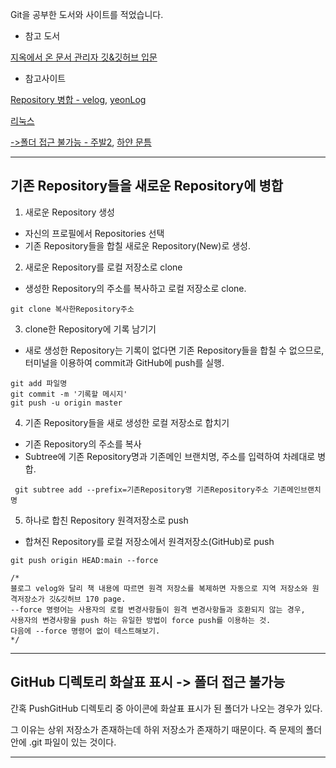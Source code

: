 Git을 공부한 도서와 사이트를 적었습니다.

* 참고 도서

[지옥에서 온 문서 관리자 깃&깃허브 입문](https://www.google.co.kr/books/edition/Do_it_%EC%A7%80%EC%98%A5%EC%97%90%EC%84%9C_%EC%98%A8_%EB%AC%B8%EC%84%9C_%EA%B4%80%EB%A6%AC%EC%9E%90/W6HFDwAAQBAJ?hl=ko&gbpv=0)

* 참고사이트

[Repository 병합 - velog](https://velog.io/@ejayjeon/Github-Repository%EB%93%A4-%EA%B9%94%EB%81%94%ED%95%98%EA%B2%8C-%ED%95%98%EB%82%98%EB%A1%9C-%ED%95%A9%EC%B9%98%EA%B8%B0), [yeonLog](https://yeonyeon.tistory.com/169)

[리눅스](https://veneas.tistory.com/category/OS/Linux)


[->폴더 접근 불가능 - 주발2](https://zzang9ha.tistory.com/346), [하얀 문틈](https://shortcuts.tistory.com/30)

---
## 기존 Repository들을 새로운 Repository에 병합

1. 새로운 Repository 생성
- 자신의 프로필에서 Repositories 선택
-  기존 Repository들을 합칠 새로운 Repository(New)로 생성.

2. 새로운 Repository를 로컬 저장소로 clone
- 생성한 Repository의 주소를 복사하고 로컬 저장소로 clone.

` git clone 복사한Repository주소 `

3. clone한 Repository에 기록 남기기
- 새로 생성한 Repository는 기록이 없다면 기존 Repository들을 합칠 수 없으므로, 터미널을 이용하여 commit과 GitHub에 push를 실행.

```
git add 파일명
git commit -m '기록할 메시지'
git push -u origin master
```

4. 기존 Repository들을 새로 생성한 로컬 저장소로 합치기
- 기존 Repository의 주소를 복사
- Subtree에 기존 Repository명과 기존메인 브랜치명, 주소를 입력하여 차례대로 병합.

` git subtree add --prefix=기존Repository명 기존Repository주소 기존메인브랜치명`

5. 하나로 합친 Repository 원격저장소로 push
- 합쳐진 Repository를 로컬 저장소에서 원격저장소(GitHub)로 push 

` git push origin HEAD:main --force `
```
/*
블로그 velog와 달리 책 내용에 따르면 원격 저장소를 복제하면 자동으로 지역 저장소와 원격저장소가 깃&깃허브 170 page.
--force 명령어는 사용자의 로컬 변경사항들이 원격 변경사항들과 호환되지 않는 경우,
사용자의 변경사항을 push 하는 유일한 방법이 force push를 이용하는 것.
다음에 --force 명령어 없이 테스트해보기.
*/

```

---

## GitHub 디렉토리 화살표 표시 -> 폴더 접근 불가능
간혹 PushGitHub 디렉토리 중 아이콘에 화살표 표시가 된 폴더가 나오는 경우가 있다.

그 이유는 상위 저장소가 존재하는데 하위 저장소가 존재하기 때문이다. 즉 문제의 폴더 안에 .git 파일이 있는 것이다.





---
